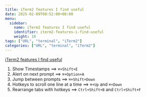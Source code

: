 ```yaml
---
title: iTerm2 features I find useful
date: 2025-02-09T08:52:00+08:00
menu:
  sidebar:
    name: iTerm2 features I find useful
    identifier: iterm2-features-i-find-useful
    weight: 10
tags: ["URL", "terminal", "iTerm2"]
categories: ["URL", "terminal", "iTerm2"]
---
```


[iTerm2 features I find useful](https://danielde.dev/blog/iterm2-features-i-find-useful)

1. Show Timestamps ==> `⌘+Shift+E`
2. Alert on next prompt ==> `⌘+Option+A`
3. Jump between prompts ==> `⌘+Shift+Down`
4. Hotkeys to scroll one line at a time ==> `⌘+Up` and `⌘+Down`
5. Rearrange tabs with hotkeys ==> `Ctrl+Shift+B` and `Ctrl+Shift+F`
